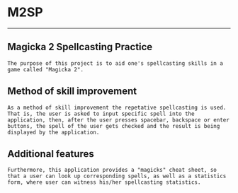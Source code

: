 # M2SP
---
## Magicka 2 Spellcasting Practice
    The purpose of this project is to aid one's spellcasting skills in a game called "Magicka 2".
## Method of skill improvement
    As a method of skill improvement the repetative spellcasting is used. That is, the user is asked to input specific spell into the application, then, after the user presses spacebar, backspace or enter buttons, the spell of the user gets checked and the result is being displayed by the application.
## Additional features
    Furthermore, this application provides a "magicks" cheat sheet, so that a user can look up corresponding spells, as well as a statistics form, where user can witness his/her spellcasting statistics.
